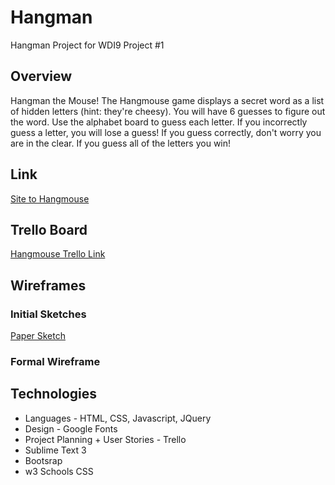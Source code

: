# Hangman
Hangman Project for WDI9 Project #1

## Overview
Hangman the Mouse! The Hangmouse game displays a secret word as a list of hidden letters (hint: they're cheesy). You will have 6 guesses to figure out the word. Use the alphabet board to guess each letter. If you incorrectly guess a letter, you will lose a guess! If you guess correctly, don't worry you are in the clear. If you guess all of the letters you win!

## Link
[Site to Hangmouse](http://hangmouse.bitballoon.com/pages/game)

## Trello Board
[Hangmouse Trello Link](https://trello.com/b/iEa7CHlb/hangman-project-1)

## Wireframes
### Initial Sketches
[Paper Sketch](https://github.com/aylinmarie/Hangman-Project-1/blob/master/images/sketch.JPG)

### Formal Wireframe


## Technologies 
* Languages - HTML, CSS, Javascript, JQuery
* Design - Google Fonts
* Project Planning + User Stories - Trello
* Sublime Text 3
* Bootsrap
* w3 Schools CSS



